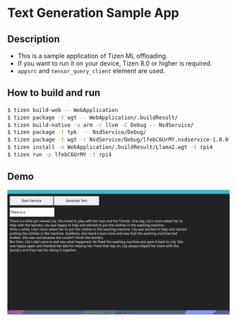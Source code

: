 # Text Generation Sample App
## Description
* This is a sample application of Tizen ML offloading.
* If you want to run it on your device, Tizen 8.0 or higher is required.
* `appsrc` and `tensor_query_client` element are used.

## How to build and run
```sh
$ tizen build-web -- WebApplication
$ tizen package -t wgt -- WebApplication/.buildResult/
$ tizen build-native -a arm -c llvm -C Debug -- NsdService/
$ tizen package -t tpk  -- NsdService/Debug/
$ tizen package -t wgt -r NsdService/Debug/lfebC6UrMY.nsdservice-1.0.0-arm.tpk   -- WebApplication/.buildResult/Llama2.wgt
$ tizen install -n WebApplication/.buildResult/Llama2.wgt -t rpi4
$ tizen run -p lfebC6UrMY -t rpi4
```

## Demo
![Alt demo](./text_generation.png)
